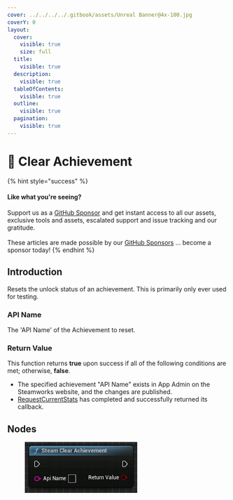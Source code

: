 ```yaml
---
cover: ../../../../.gitbook/assets/Unreal Banner@4x-100.jpg
coverY: 0
layout:
  cover:
    visible: true
    size: full
  title:
    visible: true
  description:
    visible: true
  tableOfContents:
    visible: true
  outline:
    visible: true
  pagination:
    visible: true
---
```


# 🔵 Clear Achievement

{% hint style="success" %}
#### Like what you're seeing?

Support us as a [GitHub Sponsor](../../../../become-a-sponsor/) and get instant access to all our assets, exclusive tools and assets, escalated support and issue tracking and our gratitude.\
\
These articles are made possible by our [GitHub Sponsors](../../../../become-a-sponsor/) ... become a sponsor today!
{% endhint %}

## Introduction

Resets the unlock status of an achievement. This is primarily only ever used for testing.

### API Name

The 'API Name' of the Achievement to reset.

### Return Value

This function returns **true** upon success if all of the following conditions are met; otherwise, **false**.

* The specified achievement "API Name" exists in App Admin on the Steamworks website, and the changes are published.
* [RequestCurrentStats](https://partner.steamgames.com/doc/api/ISteamUserStats#RequestCurrentStats) has completed and successfully returned its callback.

## Nodes

<figure><img src="../../../../.gitbook/assets/image (1) (1).png" alt=""><figcaption></figcaption></figure>
